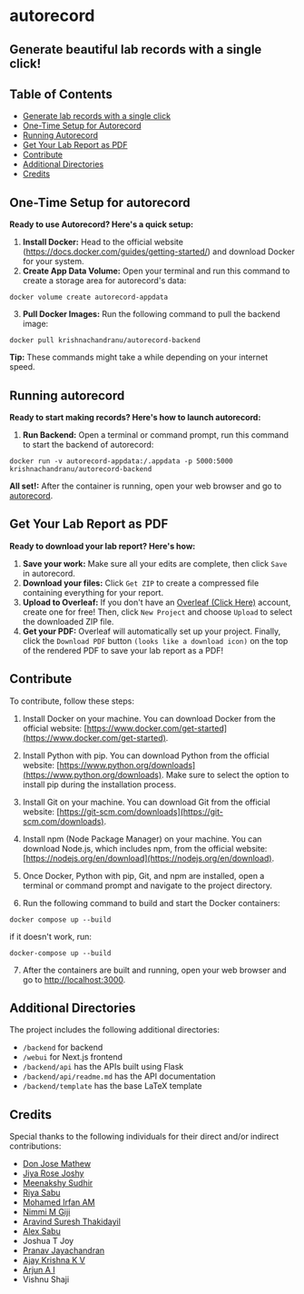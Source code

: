 # autorecord
## Generate beautiful lab records with a single click!

## Table of Contents
  - [Generate lab records with a single click](#generate-lab-records-with-a-single-click)
  - [One-Time Setup for Autorecord](#one-time-setup-for-autorecord)
  - [Running Autorecord](#running-autorecord)
  - [Get Your Lab Report as PDF](#get-your-lab-report-as-pdf)
  - [Contribute](#contribute)
  - [Additional Directories](#additional-directories)
  - [Credits](#credits)

## One-Time Setup for autorecord

**Ready to use Autorecord? Here's a quick setup:**

1. **Install Docker:** Head to the official website (https://docs.docker.com/guides/getting-started/) and download Docker for your system.
2. **Create App Data Volume:** Open your terminal and run this command to create a storage area for autorecord's data:
```
docker volume create autorecord-appdata
```
3. **Pull Docker Images:** Run the following command to pull the backend image:
```
docker pull krishnachandranu/autorecord-backend
```
**Tip:** These commands might take a while depending on your internet speed.

## Running autorecord

**Ready to start making records? Here's how to launch autorecord:**

1. **Run Backend:** Open a terminal or command prompt, run this command to start the backend of autorecord:
```
docker run -v autorecord-appdata:/.appdata -p 5000:5000 krishnachandranu/autorecord-backend
```
**All set!:** After the container is running, open your web browser and go to [autorecord](https://autorecord.vercel.app/).

## Get Your Lab Report as PDF

**Ready to download your lab report? Here's how:**

1. **Save your work:** Make sure all your edits are complete, then click `Save` in autorecord.
2. **Download your files:** Click `Get ZIP` to create a compressed file containing everything for your report. 
3. **Upload to Overleaf:**  If you don't have an [Overleaf (Click Here)](https://www.overleaf.com/) account, create one for free! Then, click `New Project` and choose `Upload` to select the downloaded ZIP file.
4. **Get your PDF:** Overleaf will automatically set up your project. Finally, click the `Download PDF` button `(looks like a download icon)` on the top of the rendered PDF to save your lab report as a PDF!

## Contribute
To contribute, follow these steps:

1. Install Docker on your machine. You can download Docker from the official website: [https://www.docker.com/get-started](https://www.docker.com/get-started).

2. Install Python with pip. You can download Python from the official website: [https://www.python.org/downloads](https://www.python.org/downloads). Make sure to select the option to install pip during the installation process.

3. Install Git on your machine. You can download Git from the official website: [https://git-scm.com/downloads](https://git-scm.com/downloads).

4. Install npm (Node Package Manager) on your machine. You can download Node.js, which includes npm, from the official website: [https://nodejs.org/en/download](https://nodejs.org/en/download).

5. Once Docker, Python with pip, Git, and npm are installed, open a terminal or command prompt and navigate to the project directory.

6. Run the following command to build and start the Docker containers:
```
docker compose up --build
```
if it doesn't work, run:
```
docker-compose up --build
```

7. After the containers are built and running, open your web browser and go to [http://localhost:3000](http://localhost:3000).

## Additional Directories

The project includes the following additional directories:

- `/backend` for backend
- `/webui` for Next.js frontend
- `/backend/api` has the APIs built using Flask  
- `/backend/api/readme.md` has the API documentation
- `/backend/template` has the base LaTeX template  

## Credits

Special thanks to the following individuals for their direct and/or indirect contributions:

- [Don Jose Mathew](https://github.com/donjosemathew)
- [Jiya Rose Joshy](https://github.com/jiyarosejoshy)
- [Meenakshy Sudhir](https://github.com/meenakshysudhir)
- [Riya Sabu](https://github.com/riya461)
- [Mohamed Irfan AM](https://github.com/MohamedIrfanAM)
- [Nimmi M Giji](https://github.com/Nimmi-Giji)
- [Aravind Suresh Thakidayil](https://github.com/AravindSureshThakidayil)
- [Alex Sabu](https://github.com/AlexSabu)
- Joshua T Joy
- [Pranav Jayachandran](https://github.com/PranavJayachandran)
- [Ajay Krishna K V](https://github.com/AJAYK-01)
- [Arjun A I](https://github.com/Arjun-A-I)
- Vishnu Shaji